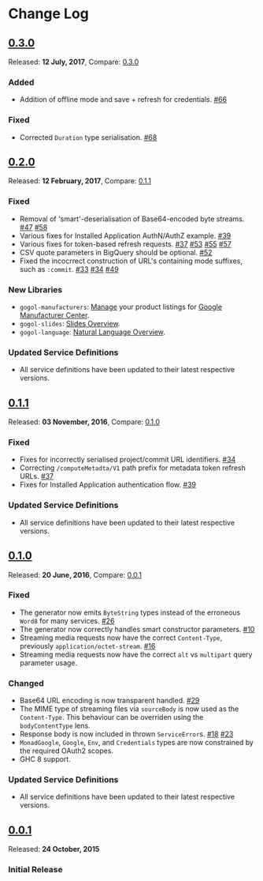 # Change Log

## [0.3.0](https://github.com/brendanhay/gogol/tree/0.3.0)

Released: **12 July, 2017**, Compare: [0.3.0](https://github.com/brendanhay/gogol/compare/0.2.0...0.3.0)

### Added

- Addition of offline mode and save + refresh for credentials. [\#66](https://github.com/brendanhay/gogol/pull/66)

### Fixed

- Corrected `Duration` type serialisation. [\#68](https://github.com/brendanhay/gogol/pull/68)


## [0.2.0](https://github.com/brendanhay/gogol/tree/0.2.0)

Released: **12 February, 2017**, Compare: [0.1.1](https://github.com/brendanhay/gogol/compare/0.1.1...0.2.0)

### Fixed

- Removal of 'smart'-deserialisation of Base64-encoded byte streams. [\#47](https://github.com/brendanhay/gogol/issues/47) [\#58](https://github.com/brendanhay/gogol/pull/58)
- Various fixes for Installed Application AuthN/AuthZ example. [\#39](https://github.com/brendanhay/gogol/pull/39)
- Various fixes for token-based refresh requests. [\#37](https://github.com/brendanhay/gogol/pull/37) [\#53](https://github.com/brendanhay/gogol/pull/53) [\#55](https://github.com/brendanhay/gogol/pull/55) [\#57](https://github.com/brendanhay/gogol/pull/57)
- CSV quote parameters in BigQuery should be optional. [\#52](https://github.com/brendanhay/gogol/issues/52)
- Fixed the incocrrect construction of URL's containing mode suffixes, such as `:commit`. [\#33](https://github.com/brendanhay/gogol/issues/33) [\#34](https://github.com/brendanhay/gogol/pull/34) [\#49](https://github.com/brendanhay/gogol/issues/49)

### New Libraries

- `gogol-manufacturers`: [Manage](https://developers.google.com/manufacturers/) your product listings for [Google Manufacturer Center](https://www.google.com/retail/manufacturer-center/).
- `gogol-slides`: [Slides Overview](https://developers.google.com/slides/how-tos/overview).
- `gogol-language`: [Natural Language Overview](https://cloud.google.com/natural-language/).

### Updated Service Definitions

- All service definitions have been updated to their latest respective versions.


## [0.1.1](https://github.com/brendanhay/gogol/tree/0.1.1)
Released: **03 November, 2016**, Compare: [0.1.0](https://github.com/brendanhay/gogol/compare/0.1.0...0.1.1)

### Fixed

- Fixes for incorrectly serialised project/commit URL identifiers. [\#34](https://github.com/brendanhay/gogol/pull/34)
- Correcting `/computeMetadta/V1` path prefix for metadata token refresh URLs. [\#37](https://github.com/brendanhay/gogol/pull/37)
- Fixes for Installed Application authentication flow. [\#39](https://github.com/brendanhay/gogol/pull/34)

### Updated Service Definitions

- All service definitions have been updated to their latest respective versions.


## [0.1.0](https://github.com/brendanhay/gogol/tree/0.1.0)
Released: **20 June, 2016**, Compare: [0.0.1](https://github.com/brendanhay/gogol/compare/0.0.1...0.1.0)

### Fixed

- The generator now emits `ByteString` types instead of the erroneous `Word8` for many services. [\#26](https://github.com/brendanhay/gogol/issues/26)
- The generator now correctly handles smart constructor parameters. [\#10](https://github.com/brendanhay/gogol/issues/10)
- Streaming media requests now have the correct `Content-Type`, previously `application/octet-stream`. [\#16](https://github.com/brendanhay/gogol/issues/16)
- Streaming media requests now have the correct `alt` vs `multipart` query parameter usage.

### Changed

- Base64 URL encoding is now transparent handled. [\#29](https://github.com/brendanhay/gogol/pull/29)
- The MIME type of streaming files via `sourceBody` is now used as the `Content-Type`.
  This behaviour can be overriden using the `bodyContentType` lens.
- Response body is now included in thrown `ServiceError`s. [\#18](https://github.com/brendanhay/gogol/issues/18) [\#23](https://github.com/brendanhay/gogol/pull/23)
- `MonadGoogle`, `Google`, `Env`, and `Credentials` types are now constrained by
  the required OAuth2 scopes.
- GHC 8 support.

### Updated Service Definitions

- All service definitions have been updated to their latest respective versions.


## [0.0.1](https://github.com/brendanhay/gogol/tree/0.0.1)
Released: **24 October, 2015**

### Initial Release

